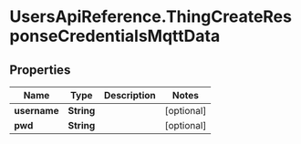 # UsersApiReference.ThingCreateResponseCredentialsMqttData

## Properties

Name | Type | Description | Notes
------------ | ------------- | ------------- | -------------
**username** | **String** |  | [optional] 
**pwd** | **String** |  | [optional] 


